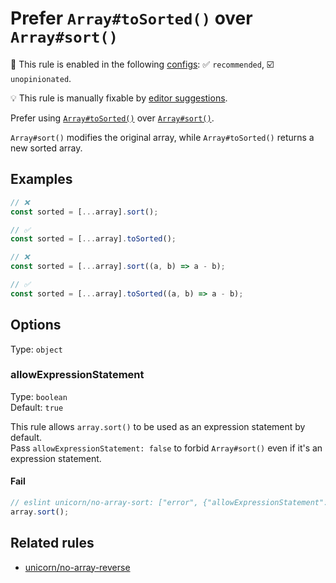 # Prefer `Array#toSorted()` over `Array#sort()`

💼 This rule is enabled in the following [configs](https://github.com/sindresorhus/eslint-plugin-unicorn#recommended-config): ✅ `recommended`, ☑️ `unopinionated`.

💡 This rule is manually fixable by [editor suggestions](https://eslint.org/docs/latest/use/core-concepts#rule-suggestions).

<!-- end auto-generated rule header -->
<!-- Do not manually modify this header. Run: `npm run fix:eslint-docs` -->

Prefer using [`Array#toSorted()`](https://developer.mozilla.org/en-US/docs/Web/JavaScript/Reference/Global_Objects/Array/toSorted) over [`Array#sort()`](https://developer.mozilla.org/en-US/docs/Web/JavaScript/Reference/Global_Objects/Array/sort).

`Array#sort()` modifies the original array, while `Array#toSorted()` returns a new sorted array.

## Examples

```js
// ❌
const sorted = [...array].sort();

// ✅
const sorted = [...array].toSorted();
```

```js
// ❌
const sorted = [...array].sort((a, b) => a - b);

// ✅
const sorted = [...array].toSorted((a, b) => a - b);
```

## Options

Type: `object`

### allowExpressionStatement

Type: `boolean`\
Default: `true`

This rule allows `array.sort()` to be used as an expression statement by default.\
Pass `allowExpressionStatement: false` to forbid `Array#sort()` even if it's an expression statement.

#### Fail

```js
// eslint unicorn/no-array-sort: ["error", {"allowExpressionStatement": false}]
array.sort();
```

## Related rules

- [unicorn/no-array-reverse](./no-array-reverse.md)

